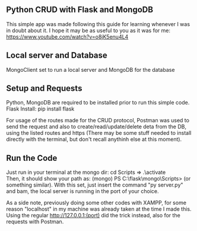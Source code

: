 ## Python CRUD with Flask and MongoDB

This simple app was made following this guide for learning whenever I was in doubt about it. I hope it may be as useful to you as it was for me: https://www.youtube.com/watch?v=o8jK5enu4L4 <br />

## Local server and Database

MongoClient set to run a local server and MongoDB for the database

## Setup and Requests

Python, MongoDB are required to be installed prior to run this simple code. <br />
Flask Install: pip install flask <br />

For usage of the routes made for the CRUD protocol, Postman was used to send the request and also
to create/read/update/delete deta from the DB, using the listed routes and https (There may be some stuff needed to install directly with the terminal, but don't recall anythinh else at this moment). <br />

## Run the Code

Just run in your terminal at the mongo dir: cd Scripts => .\activate <br />
Then, it should show your path as: (mongo) PS C:\flask\mongo\Scripts> (or something similar). With this set, just insert the command "py server.py" and bam, the local server is running in the port of your choice. <br />

As a side note, previously doing some other codes with XAMPP, for some reason "localhost" in my machine was already taken at the time I made this. Using the regular  http://127.0.0.1:(port) did the trick instead, also for the requests with Postman.
